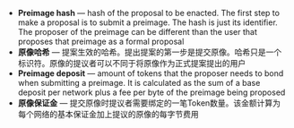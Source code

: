  - **Preimage hash** — hash of the proposal to be enacted. The first step to make a proposal is to submit a preimage. The hash is just its identifier. The proposer of the preimage can be different than the user that proposes that preimage as a formal proposal
 - **原像哈希** — 提案生效的哈希。提出提案的第一步是提交原像。哈希只是一个标识符。原像的提议者可以不同于将原像作为正式提案提出的用户
 - **Preimage deposit** — amount of tokens that the proposer needs to bond when submitting a preimage. It is calculated as the sum of a base deposit per network plus a fee per byte of the preimage being proposed
 - **原像保证金** — 提交原像时提议者需要绑定的一笔Token数量。该金额计算为每个网络的基本保证金加上提议的原像的每字节费用